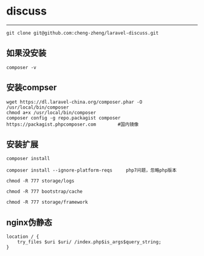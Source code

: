 # discuss
----------

    git clone git@github.com:cheng-zheng/laravel-discuss.git

## 如果没安装

	composer -v		

## 安装compser

	wget https://dl.laravel-china.org/composer.phar -O /usr/local/bin/composer
	chmod a+x /usr/local/bin/composer
	composer config -g repo.packagist composer https://packagist.phpcomposer.com		#国内镜像

## 安装扩展

	composer install

	composer install --ignore-platform-reqs		php7问题，忽略php版本

	chmod -R 777 storage/logs

	chmod -R 777 bootstrap/cache

	chmod -R 777 storage/framework


## nginx伪静态

	location / {
		try_files $uri $uri/ /index.php$is_args$query_string;  
	} 